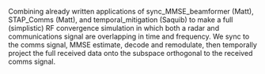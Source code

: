   Combining already written applications of sync_MMSE_beamformer (Matt), STAP_Comms (Matt), 
  and temporal_mitigation (Saquib) to make a full (simplistic) RF convergence simulation 
  in which both a radar and communications signal are overlapping in time and frequency.
  We sync to the comms signal, MMSE estimate, decode and remodulate, then temporally project 
  the full received data onto the subspace orthogonal to the received comms signal.
